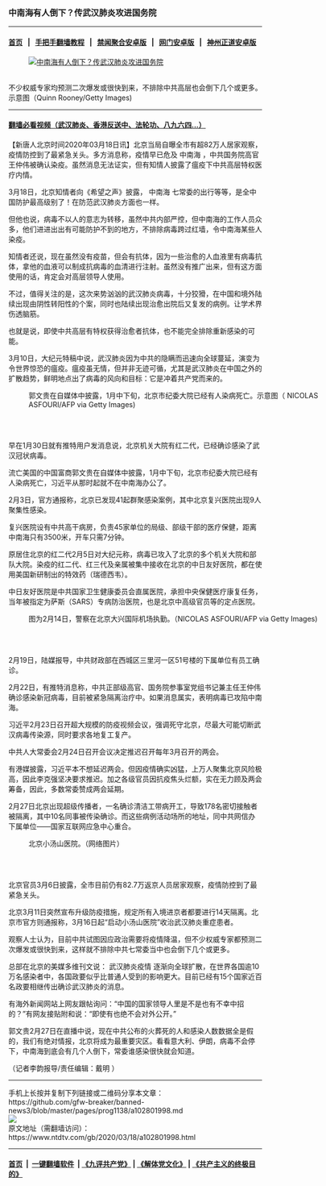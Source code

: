 ### 中南海有人倒下？传武汉肺炎攻进国务院
------------------------

#### [首页](https://github.com/gfw-breaker/banned-news3/blob/master/README.md) &nbsp;&nbsp;|&nbsp;&nbsp; [手把手翻墙教程](https://github.com/gfw-breaker/guides/wiki) &nbsp;&nbsp;|&nbsp;&nbsp; [禁闻聚合安卓版](https://github.com/gfw-breaker/bn-android) &nbsp;&nbsp;|&nbsp;&nbsp; [网门安卓版](https://github.com/oGate2/oGate) &nbsp;&nbsp;|&nbsp;&nbsp; [神州正道安卓版](https://github.com/SzzdOgate/update) 



<div><div class="featured_image">
 <a href="https://i.ntdtv.com/assets/uploads/2020/03/45894da3e2c9ab8d76a60855c4362bc1.jpg" target="_blank">
  <figure>
   <img alt="中南海有人倒下？传武汉肺炎攻进国务院" src="https://i.ntdtv.com/assets/uploads/2020/03/45894da3e2c9ab8d76a60855c4362bc1-800x450.jpg"/>
  </figure><br/>
 </a>
 <span class="caption">
  不少权威专家均预测二次爆发或很快到来，不排除中共高层也会倒下几个或更多。示意图（Quinn Rooney/Getty Images)
 </span>
</div>
</div><hr/>

#### [翻墙必看视频（武汉肺炎、香港反送中、法轮功、八九六四...）](https://github.com/gfw-breaker/banned-news3/blob/master/pages/link3.md)

<div><div class="post_content" itemprop="articleBody">
 <p>
  【新唐人北京时间2020年03月18日讯】北京当局自曝全市有超82万人居家观察，疫情防控到了最紧急关头。多方消息称，疫情早已危及
  <ok href="https://www.ntdtv.com/gb/中南海.htm">
   中南海
  </ok>
  ，中共国务院高官王仲伟被确认染疫。虽然消息无法证实，但有知情人披露了瘟疫下中共高层特权医疗内情。
 </p>
 <p>
  3月18日，北京知情者向《希望之声》披露，
  <ok href="https://www.ntdtv.com/gb/中南海.htm">
   中南海
  </ok>
  七常委的出行等等，是全中国防护最高级别了！在防范武汉肺炎方面也一样。
 </p>
 <p>
  但他也说，病毒不以人的意志为转移，虽然中共内部严控，但中南海的工作人员众多，他们进进出出有可能防护不到的地方，不排除病毒跨过红墙，令中南海某些人染疫。
 </p>
 <p>
  知情者还说，现在虽然没有疫苗，但会有抗体，因为一些治愈的人血液里有病毒抗体，拿他的血液可以制成抗病毒的血清进行注射。虽然没有推广出来，但有这方面使用的话，肯定会对高层领导人使用。
 </p>
 <p>
  不过，值得关注的是，这次来势汹汹的武汉肺炎病毒，十分狡猾，在中国和境外陆续出现由阴性转阳性的个案，同时也陆续出现治愈出院后又复发的病例。让学术界伤透脑筋。
 </p>
 <p>
  也就是说，即使中共高层有特权获得治愈者抗体，也不能完全排除重新感染的可能。
 </p>
 <p>
  3月10日，大纪元特稿中说，武汉肺炎因为中共的隐瞒而迅速向全球蔓延，演变为令世界惊恐的瘟疫。瘟疫虽无情，但并非无迹可循，尤其是武汉肺炎在中国之外的扩散趋势，鲜明地点出了病毒的风向和目标：它是冲着共产党而来的。
 </p>
 <figure class="wp-caption alignnone" id="attachment_102800575" style="width: 600px">
  <ok href="https://i.ntdtv.com/assets/uploads/2020/03/GettyImages-1196144652-1.jpg">
   <img alt="" class="size-medium wp-image-102800575" src="https://i.ntdtv.com/assets/uploads/2020/03/GettyImages-1196144652-1-600x338.jpg"/>
  </ok>
  <br/><figcaption class="wp-caption-text">
   郭文贵在自媒体中披露，1月中下旬，北京市纪委大院已经有人染病死亡。示意图（ NICOLAS ASFOURI/AFP via Getty Images)
  </figcaption><br/>
 </figure><br/>
 <p>
  早在1月30日就有推特用户发消息说，北京机关大院有红二代，已经确诊感染了武汉冠状病毒。
 </p>
 <p>
  流亡美国的中国富商郭文贵在自媒体中披露，1月中下旬，北京市纪委大院已经有人染病死亡，习近平从那时起就不在中南海办公了。
 </p>
 <p>
  2月3日，官方通报称，北京已发现41起群聚感染案例，其中北京复兴医院出现9人聚集性感染。
 </p>
 <p>
  复兴医院设有中共高干病房，负责45家单位的局级、部级干部的医疗保健，距离中南海只有3500米，开车只需7分钟。
 </p>
 <p>
  原居住北京的红二代2月5日对大纪元称，病毒已攻入了北京的多个机关大院和部队大院。染疫的红二代、红三代及亲属被集中接收在北京的中日友好医院，都在使用美国新研制出的特效药（瑞德西韦）。
 </p>
 <p>
  中日友好医院是中共国家卫生健康委员会直属医院，承担中央保健医疗康复任务，当年被指定为萨斯（SARS）专病防治医院，也是北京中高级官员等的定点医院。
 </p>
 <figure class="wp-caption alignnone" id="attachment_102800314" style="width: 600px">
  <ok href="https://i.ntdtv.com/assets/uploads/2020/03/GettyImages-1201452073-800x450-1.jpg">
   <img alt="" class="size-medium wp-image-102800314" src="https://i.ntdtv.com/assets/uploads/2020/03/GettyImages-1201452073-800x450-1-600x338.jpg"/>
  </ok>
  <br/><figcaption class="wp-caption-text">
   图为2月14日，警察在北京大兴国际机场执勤。（NICOLAS ASFOURI/AFP via Getty Images)
  </figcaption><br/>
 </figure><br/>
 <p>
  2月19日，陆媒报导，中共财政部在西城区三里河一区51号楼的下属单位有员工确诊。
 </p>
 <p>
  2月22日，有推特消息称，中共正部级高官、国务院参事室党组书记兼主任王仲伟确诊感染新冠病毒，目前被紧急隔离治疗中。如果消息属实，表明病毒已攻陷中南海。
 </p>
 <p>
  习近平2月23日召开超大规模的防疫视频会议，强调死守北京，尽最大可能切断武汉病毒传染源，同时要求各地复工复产。
 </p>
 <p>
  中共人大常委会2月24日召开会议决定推迟召开每年3月召开的两会。
 </p>
 <p>
  有港媒披露，习近平本不想延迟两会。但因疫情确实凶猛，上万人聚集北京风险极高，因此李克强坚决要求推迟。加之各级官员因抗疫焦头烂额，实在无力顾及两会筹备，因此，多数常委赞成两会延期。
 </p>
 <p>
  2月27日北京出现超级传播者，一名确诊清洁工带病开工，导致178名密切接触者被隔离，其中10名同事被传染确诊。而这些病例活动场所的地址，同中共网信办下属单位——国家互联网应急中心重合。
 </p>
 <figure class="wp-caption alignnone" id="attachment_102800738" style="width: 600px">
  <ok href="https://i.ntdtv.com/assets/uploads/2020/03/82181579981698277.jpg">
   <img alt="" class="size-medium wp-image-102800738" src="https://i.ntdtv.com/assets/uploads/2020/03/82181579981698277-600x338.jpg"/>
  </ok>
  <br/><figcaption class="wp-caption-text">
   北京小汤山医院。（网络图片）
  </figcaption><br/>
 </figure><br/>
 <p>
  北京官员3月6日披露，全市目前仍有82.7万返京人员居家观察，疫情防控到了最紧急关头。
 </p>
 <p>
  北京3月11日突然宣布升级防疫措施，规定所有入境进京者都要进行14天隔离。北京市官方则通报称，3月16日起“启动小汤山医院”收治武汉肺炎重症患者。
 </p>
 <p>
  观察人士认为，目前中共试图因应政治需要将疫情降温，但不少权威专家都预测二次爆发或很快到来，这样就不排除中共七常委当中也会倒下几个或更多。
 </p>
 <p>
  总部在北京的美媒多维刊文说：
  <ok href="https://www.ntdtv.com/gb/442749.htm">
   武汉肺炎疫情
  </ok>
  逐渐向全球扩散，在世界各国逾10万名感染者中，各国政要似乎比普通人受到的影响更大。目前已经有15个国家近百名政要相继传出确诊武汉肺炎的消息。
 </p>
 <p>
  有海外新闻网站上网友跟帖询问：“中国的国家领导人里是不是也有不幸中招的？”有网友接贴附和说：“即使有也绝不会对外公开。”
 </p>
 <p>
  郭文贵2月27日在直播中说，现在中共公布的火葬死的人和感染人数数据全是假的，我们有绝对情报，北京将成为最重要灾区。看看意大利、伊朗，病毒不会停下，中南海到底会有几个人倒下，常委谁感染很快就会知道。
 </p>
 <p>
  （记者李韵报导/责任编辑：戴明 ）
 </p>
 <div class="single_ad">
 </div>
</div>
</div>
<hr/>
手机上长按并复制下列链接或二维码分享本文章：<br/>
https://github.com/gfw-breaker/banned-news3/blob/master/pages/prog1138/a102801998.md <br/>
<a href='https://github.com/gfw-breaker/banned-news3/blob/master/pages/prog1138/a102801998.md'><img src='https://github.com/gfw-breaker/banned-news3/blob/master/pages/prog1138/a102801998.md.png'/></a> <br/>
原文地址（需翻墙访问）：https://www.ntdtv.com/gb/2020/03/18/a102801998.html


------------------------
#### [首页](https://github.com/gfw-breaker/banned-news3/blob/master/README.md) &nbsp;|&nbsp; [一键翻墙软件](https://github.com/gfw-breaker/nogfw/blob/master/README.md) &nbsp;| [《九评共产党》](https://github.com/gfw-breaker/9ping.md/blob/master/README.md#九评之一评共产党是什么) | [《解体党文化》](https://github.com/gfw-breaker/jtdwh.md/blob/master/README.md) | [《共产主义的终极目的》](https://github.com/gfw-breaker/gczydzjmd.md/blob/master/README.md)


<img src='http://gfw-breaker.win/banned-news3/pages/prog1138/a102801998.md' width='0px' height='0px'/>